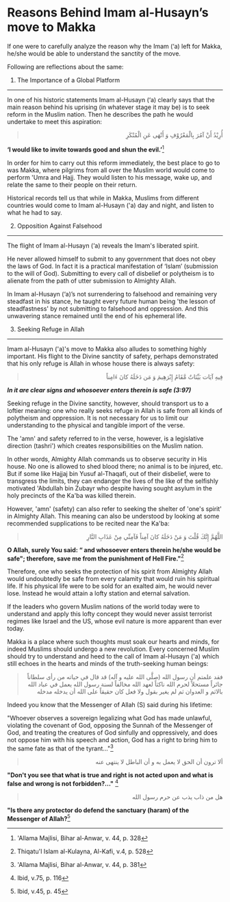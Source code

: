 Reasons Behind Imam al-Husayn’s move to Makka
=============================================

If one were to carefully analyze the reason why the Imam (‘a) left for
Makka, he/she would be able to understand the sanctity of the move.

Following are reflections about the same:

1. The Importance of a Global Platform
--------------------------------------

In one of his historic statements Imam al-Husayn (‘a) clearly says that
the main reason behind his uprising (in whatever stage it may be) is to
seek reform in the Muslim nation. Then he describes the path he would
undertake to meet this aspiration:

<blockquote dir="rtl">
  <p>
أُرِيْدُ أَنْ آمُرَ بِالْمَعْرُوْفِ وَ أَنْهَى عَنِ الْمُنْكَرِ
  </p>
</blockquote>

**‘I would like to invite towards good and shun the evil.’**[^1]

In order for him to carry out this reform immediately, the best place to
go to was Makka, where pilgrims from all over the Muslim world would
come to perform 'Umra and Hajj. They would listen to his message, wake
up, and relate the same to their people on their return.

Historical records tell us that while in Makka, Muslims from different
countries would come to Imam al-Husayn ('a) day and night, and listen to
what he had to say.

2. Opposition Against Falsehood
-------------------------------

The flight of Imam al-Husayn (‘a) reveals the Imam's liberated spirit.

He never allowed himself to submit to any government that does not obey
the laws of God. In fact it is a practical manifestation of ‘Islam’
(submission to the will of God). Submitting to every call of disbelief
or polytheism is to alienate from the path of utter submission to
Almighty Allah.

In Imam al-Husayn (‘a)’s not surrendering to falsehood and remaining
very steadfast in his stance, he taught every future human being 'the
lesson of steadfastness' by not submitting to falsehood and oppression.
And this unwavering stance remained until the end of his ephemeral life.

3. Seeking Refuge in Allah
--------------------------

Imam al-Husayn ('a)'s move to Makka also alludes to something highly
important. His flight to the Divine sanctity of safety, perhaps
demonstrated that his only refuge is Allah in whose house there is
always safety:

<blockquote dir="rtl">
  <p>
فِيهِ آيَات بَيِّنَاتٌ مَّقَامُ إِبْرَهِيمَ وَ مَن دَخَلَهُ كانَ
ءَامِناً
  </p>
</blockquote>

***In it are clear signs and whosoever enters therein is safe (3:97)***

Seeking refuge in the Divine sanctity, however, should transport us to a
loftier meaning: one who really seeks refuge in Allah is safe from all
kinds of polytheism and oppression. It is not necessary for us to limit
our understanding to the physical and tangible import of the verse.

The 'amn' and safety referred to in the verse, however, is a legislative
direction (tashri') which creates responsibilities on the Muslim nation.

In other words, Almighty Allah commands us to observe security in His
house. No one is allowed to shed blood there; no animal is to be
injured, etc. But if some like Hajjaj bin Yusuf al-Thaqafi, out of their
disbelief, were to transgress the limits, they can endanger the lives of
the like of the selfishly motivated 'Abdullah bin Zubayr who despite
having sought asylum in the holy precincts of the Ka'ba was killed
therein.

However, 'amn' (safety) can also refer to seeking the shelter of 'one's
spirit' in Almighty Allah. This meaning can also be understood by
looking at some recommended supplications to be recited near the Ka'ba:

<blockquote dir="rtl">
  <p>
اللَّهُمَّ إِنَّكَ قُلْتَ وَ مَنْ دَخَلَهُ كانَ آمِناً فَآمِنِّي مِنْ
عَذَابِ النَّارِ
  </p>
</blockquote>

**O Allah, surely You said: “ and whosoever enters therein he/she would
be safe"; therefore, save me from the punishment of Hell Fire."**[^2]

Therefore, one who seeks the protection of his spirit from Almighty
Allah would undoubtedly be safe from every calamity that would ruin his
spiritual life. If his physical life were to be sold for an exalted aim,
he would never lose. Instead he would attain a lofty station and eternal
salvation.

If the leaders who govern Muslim nations of the world today were to
understand and apply this lofty concept they would never assist
terrorist regimes like Israel and the US, whose evil nature is more
apparent than ever today.

Makka is a place where such thoughts must soak our hearts and minds, for
indeed Muslims should undergo a new revolution. Every concerned Muslim
should try to understand and heed to the call of Imam al-Husayn ('a)
which still echoes in the hearts and minds of the truth-seeking human
beings:

<blockquote dir="rtl">
  <p>
فقد علمتم أن رسول الله (صلَّى الله عليه و آله) قد قال في حياته من رأى
سلطاناً جائراً مستحلاً لحرم الله ناكثاً لعهد الله مخالفاً لسنة رسول
الله يعمل في عباد الله بالاثم و العدوان ثم لم يغير بقول ولا فعل كان
حقيقاً على الله أن يدخله مدخله
  </p>
</blockquote>

Indeed you know that the Messenger of Allah (S) said during his
lifetime:

"Whoever observes a sovereign legalizing what God has made unlawful,
violating the covenant of God, opposing the Sunnah of the Messenger of
God, and treating the creatures of God sinfully and oppressively, and
does not oppose him with his speech and action, God has a right to bring
him to the same fate as that of the tyrant…"[^3]

<blockquote dir="rtl">
  <p>
ألا ترون أن الحق لا يعمل به و أن الباطل لا ينتهى عنه
  </p>
</blockquote>

**"Don't you see that what is true and right is not acted upon and what
is false and wrong is not forbidden?..."** [^4]

<blockquote dir="rtl">
  <p>
هل من ذاب يذب عن حرم رسول الله
  </p>
</blockquote>

**"Is there any protector do defend the sanctuary (haram) of the
Messenger of Allah?**[^5]

[^1]: 'Allama Majlisi, Bihar al-Anwar, v. 44, p. 328

[^2]: Thiqatu'l Islam al-Kulayna, Al-Kafi, v.4, p. 528

[^3]: 'Allama Majlisi, Bihar al-Anwar, v. 44, p. 381

[^4]: Ibid, v.75, p. 116

[^5]: Ibid, v.45, p. 45


